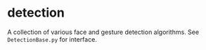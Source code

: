 # detection

A collection of various face and gesture detection algorithms. See `DetectionBase.py` for interface.